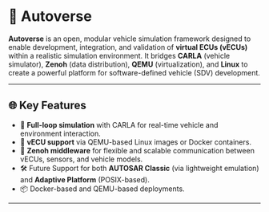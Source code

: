 # 🚗 Autoverse

**Autoverse** is an open, modular vehicle simulation framework designed to enable development, integration, and validation of **virtual ECUs (vECUs)** within a realistic simulation environment. It bridges **CARLA** (vehicle simulator), **Zenoh** (data distribution), **QEMU** (virtualization), and **Linux** to create a powerful platform for software-defined vehicle (SDV) development.

---

## 🌐 Key Features

- 🔁 **Full-loop simulation** with CARLA for real-time vehicle and environment interaction.
- 🧠 **vECU support** via QEMU-based Linux images or Docker containers.
- 🧩 **Zenoh middleware** for flexible and scalable communication between vECUs, sensors, and vehicle models.
- 🛠️ Future Support for both **AUTOSAR Classic** (via lightweight emulation) and **Adaptive Platform** (POSIX-based).
- 📦 Docker-based and QEMU-based deployments.

---
